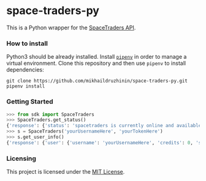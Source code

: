 # space-traders-py

This is a Python wrapper for the [SpaceTraders API](https://spacetraders.io).

### How to install

Python3 should be already installed.
Install [`pipenv`](https://pipenv.pypa.io/en/latest/#install-pipenv-today) in order to manage a virtual environment.
Clone this repository and then use `pipenv` to install dependencies:
```
git clone https://github.com/mikhaildruzhinin/space-traders-py.git
pipenv install
```

### Getting Started

``` python
>>> from sdk import SpaceTraders
>>> SpaceTraders.get_status()
{'response': {'status': 'spacetraders is currently online and available to play'}, 'status_code': 200}
>>> s = SpaceTraders('yourUsernameHere', 'yourTokenHere')
>>> s.get_user_info()
{'response': {'user': {'username': 'yourUsernameHere', 'credits': 0, 'ships': [], 'loans': []}}, 'status_code': 200}
```

### Licensing

This project is licensed under the [MIT License](https://github.com/mikhaildruzhinin/space-traders-py/blob/main/LICENSE).
